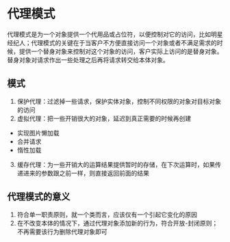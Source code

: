 # 代理模式
代理模式是为一个对象提供一个代用品或占位符，以便控制对它的访问，比如明星经纪人；代理模式的关键在于当客户不方便直接访问一个对象或者不满足需求的时候，提供一个替身对象来控制对这个对象的访问，客户实际上访问的是替身对象。替身对象对请求作出一些处理之后再将请求转交给本体对象。
## 模式
1. 保护代理：过滤掉一些请求，保护实体对象，控制不同权限的对象对目标对象的访问
2. 虚拟代理：把一些开销很大的对象，延迟到真正需要的时候再创建
- 实现图片懒加载
- 合并请求
- 惰性加载
3. 缓存代理：为一些开销大的运算结果提供暂时的存储，在下次运算时，如果传递进来的参数跟之前一样，则直接返回前面的结果
## 代理模式的意义
1. 符合单一职责原则，就一个类而言，应该仅有一个引起它变化的原因
2. 在不改变本体的情况下，通过代理对象添加新的行为，符合开放-封闭原则；不再需要该行为删除代理对象即可